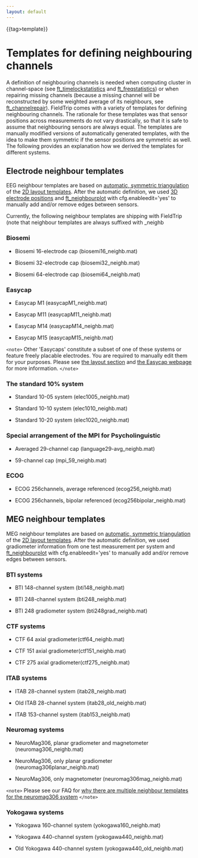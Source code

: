 ```yaml
---
layout: default
---
```


{{tag>template}}

# Templates for defining neighbouring channels

A definition of neighbouring channels is needed when computing cluster in channel-space (see [ft_timelockstatistics](/reference/ft_timelockstatistics) and [ft_freqstatistics](/reference/ft_freqstatistics)) or when repairing missing channels (because a missing channel will be reconstructed by some weighted average of its neighbours, see [ft_channelrepair](/reference/ft_channelrepair)). FieldTrip comes with a variety of templates for defining neighbouring channels.  The rationale for these templates was that sensor positions across measurements do not vary drastically, so that it is safe to assume that neighbouring sensors are always equal. The templates are manually modified versions of automatically generated templates, with the idea to make them symmetric if the sensor positions are symmetric as well. The following provides an explanation how we derived the templates for different systems.


## Electrode neighbour templates

EEG neighbour templates are based on [automatic, symmetric triangulation](http://fieldtrip.fcdonders.nl/faq/how_does_ft_prepare_neighbours_work) of the [2D layout templates](http://fieldtrip.fcdonders.nl/template/layout). After the automatic definition, we used [3D electrode positions](http://fieldtrip.fcdonders.nl/template/electrode) and [ft_neighbourplot](/reference/ft_neighbourplot) with cfg.enableedit='yes' to manually add and/or remove edges between sensors.

Currently, the following neighbour templates are shipping with FieldTrip (note that neighbour templates are always suffixed with _neighb

### Biosemi


*  Biosemi 16-electrode cap (biosemi16_neighb.mat) 

*  Biosemi 32-electrode cap (biosemi32_neighb.mat) 

*  Biosemi 64-electrode cap (biosemi64_neighb.mat) 

### Easycap


*  Easycap M1 (easycapM1_neighb.mat)

*  Easycap M11 (easycapM11_neighb.mat)

*  Easycap M14 (easycapM14_neighb.mat)

*  Easycap M15 (easycapM15_neighb.mat)

`<note>`
Other 'Easycaps' constitute a subset of one of these systems or feature freely placable electrodes. You are required to manually edit them for your purposes. Please see [the layout section](/template/layout) and [the Easycap webpage](http://www.easycap.de) for more information.
`</note>`

###  The standard 10% system


*  Standard 10-05 system (elec1005_neighb.mat)

*  Standard 10-10 system (elec1010_neighb.mat)

*  Standard 10-20 system (elec1020_neighb.mat)

###  Special arrangement of the MPI for Psycholinguistic


*  Averaged 29-channel cap (language29-avg_neighb.mat)

*  59-channel cap (mpi_59_neighb.mat)

###  ECOG


*  ECOG 256channels, average referenced (ecog256_neighb.mat)

*  ECOG 256channels, bipolar referenced (ecog256bipolar_neighb.mat)


## MEG neighbour templates

MEG neighbour templates are based on [automatic, symmetric triangulation](http://fieldtrip.fcdonders.nl/faq/how_does_ft_prepare_neighbours_work) of the [2D layout templates](http://fieldtrip.fcdonders.nl/template/layout). After the automatic definition, we used gradiometer information from one test measurement per system and [ft_neighbourplot](/reference/ft_neighbourplot) with cfg.enableedit='yes' to manually add and/or remove edges between sensors.

###  BTI systems


*  BTI 148-channel system (bti148_neighb.mat)

*  BTI 248-channel system (bti248_neighb.mat)

*  BTI 248 gradiometer system (bti248grad_neighb.mat)

###  CTF systems


*  CTF 64 axial gradiometer(ctf64_neighb.mat)

*  CTF 151 axial gradiometer(ctf151_neighb.mat)

*  CTF 275 axial gradiometer(ctf275_neighb.mat)

### ITAB systems


*  ITAB 28-channel system (itab28_neighb.mat)

*  Old ITAB 28-channel system (itab28_old_neighb.mat)

*  ITAB 153-channel system (itab153_neighb.mat)


### Neuromag systems


*  NeuroMag306, planar gradiometer and magnetometer (neuromag306_neighb.mat)

*  NeuroMag306, only planar gradiometer (neuromag306planar_neighb.mat)

*  NeuroMag306, only magnetometer (neuromag306mag_neighb.mat)

`<note>`
Please see our FAQ for [ why there are multiple neighbour templates for the neuromag306 system](http://fieldtrip.fcdonders.nl/faq/why_are_there_multiple_neighbour_templates_for_the_neuromag306_system)
`</note>`

### Yokogawa systems


*  Yokogawa 160-channel system (yokogawa160_neighb.mat)

*  Yokogawa 440-channel system (yokogawa440_neighb.mat)

*  Old Yokogawa 440-channel system (yokogawa440_old_neighb.mat)



